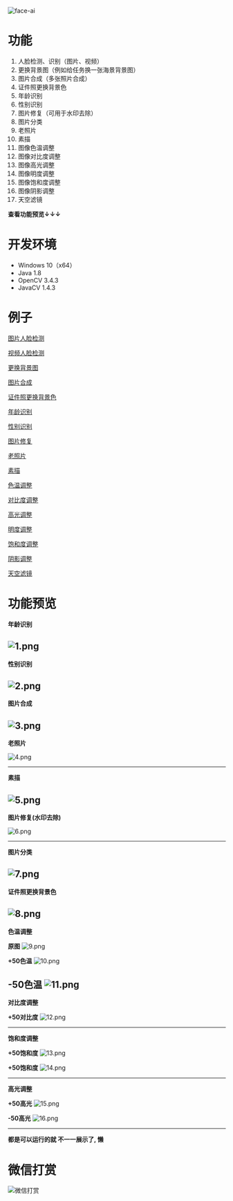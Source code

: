 ![face-ai](https://socialify.git.ci/ZhangLe1993/face-ai/image?description=1&forks=1&issues=1&language=1&pulls=1&stargazers=1&theme=Light)
# 功能 #

1. 人脸检测、识别（图片、视频）
2. 更换背景图（例如给任务换一张海景背景图）
3. 图片合成（多张照片合成）
4. 证件照更换背景色
5. 年龄识别
6. 性别识别
7. 图片修复（可用于水印去除）
8. 图片分类
9. 老照片
10. 素描
11. 图像色温调整
12. 图像对比度调整
13. 图像高光调整
14. 图像明度调整
15. 图像饱和度调整
16. 图像阴影调整
17. 天空滤镜


**查看功能预览↓↓↓**

# 开发环境 #

- Windows 10（x64）
- Java 1.8
- OpenCV 3.4.3
- JavaCV 1.4.3


# 例子 #

[图片人脸检测](src/main/java/com/biubiu/example/FaceDetect.java)

[视频人脸检测](src/main/java/com/biubiu/example/VideoDetect.java)

[更换背景图](src/main/java/com/biubiu/example/ReplaceImageBackgroundImage.java)

[图片合成](src/main/java/com/biubiu/example/ImageSynthesis.java)

[证件照更换背景色](src/main/java/com/biubiu/example/ReplaceImageBackgroundColor.java)

[年龄识别](src/main/java/com/biubiu/example/ImageAgeDetect.java)

[性别识别](src/main/java/com/biubiu/example/ImageGenderDetect.java)

[图片修复](src/main/java/com/biubiu/example/ImageRepair.java)

[老照片](src/main/java/com/biubiu/example/ImageToOld.java)

[素描](src/main/java/com/biubiu/example/ImageSketch.java)

[色温调整](src/main/java/com/biubiu/example/ImageColorTemperature.java)

[对比度调整](src/main/java/com/biubiu/example/ImageContrast.java)

[高光调整](src/main/java/com/biubiu/example/ImageHighLight.java)

[明度调整](src/main/java/com/biubiu/example/ImageLightness.java)

[饱和度调整](src/main/java/com/biubiu/example/ImageSaturate.java)

[阴影调整](src/main/java/com/biubiu/example/ImageShadow.java)

[天空滤镜](src/main/java/com/biubiu/example/Sky.java)

# 功能预览 #

**年龄识别**

![1.png](doc/age.png)
----------

**性别识别**

![2.png](doc/xingbie.png)
----------

**图片合成**

![3.png](doc/hecheng.png)
----------

**老照片**

![4.png](doc/laozhaopian.png)

----------

**素描**

![5.png](doc/sumiao.png)
----------

**图片修复(水印去除)**

![6.png](doc/repair.png)

----------

**图片分类**

![7.png](doc/fenlei.png)
----------

**证件照更换背景色**

![8.png](doc/replace-background-color.png)
----------

**色温调整**

****原图****
![9.png](doc/colorOrigin.jpg)

****+50色温****
![10.png](doc/addColorTem.png)

****-50色温****
![11.png](doc/subColorTem.png)
----------

**对比度调整**

****+50对比度****
![12.png](doc/colorCon.png)

----------

**饱和度调整**

****+50饱和度****
![13.png](doc/colorSng.png)

****+50饱和度****
![14.png](doc/colorSng2.png)

----------

**高光调整**

****+50高光****
![15.png](doc/addHightLi.png)

****-50高光****
![16.png](doc/subHightLig.png)

----------
**都是可以运行的就 不一一展示了, 懒**

# 微信打赏

![微信打赏](doc/weixin-pay.jpg)